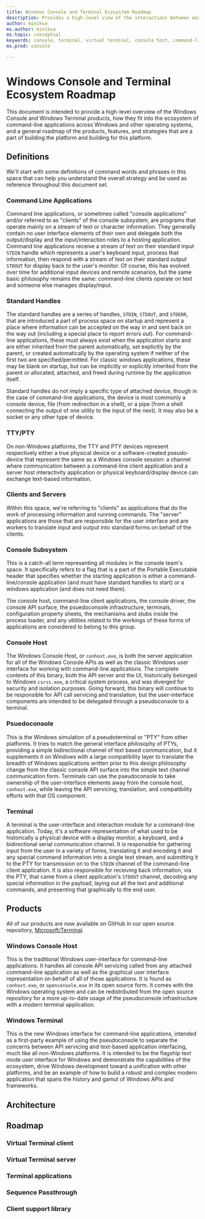 ```yaml
---
title: Windows Console and Terminal Ecosystem Roadmap
description: Provides a high-level view of the interactions between and plans for the Windows Console Host, Console APIs, Console Subsystem, and Terminal product.
author: miniksa
ms.author: miniksa
ms.topic: conceptual
keywords: console, terminal, virtual terminal, console host, command-line, subsystem, roadmap, ecosystem
ms.prod: console

---
```


# Windows Console and Terminal Ecosystem Roadmap

This document is intended to provide a high-level overview of the Windows Console and Windows Terminal products, how they fit into the ecosystem of command-line applications across Windows and other operating systems, and a general roadmap of the products, features, and strategies that are a part of building the platform and building for this platform.

## Definitions

We'll start with some definitions of command words and phrases in this space that can help you understand the overall strategy and be used as reference throughout this document set.

### Command Line Applications

Command line applications, or sometimes called "console applications" and/or referred to as "clients" of the console subsystem, are programs that operate mainly on a stream of text or character information. They generally contain no user interface elements of their own and delegate both the output/display and the input/interaction roles to a hosting application. Command line applications receive a stream of text on their standard input `STDIN` handle which represents a user's keyboard input, process that information, then respond with a stream of text on their standard output `STDOUT` for display back to the user's monitor. Of course, this has evolved over time for additional input devices and remote scenarios, but the same basic philosophy remains the same: command-line clients operate on text and someone else manages display/input.

### Standard Handles

The standard handles are a series of handles, `STDIN`, `STDOUT`, and `STDERR`, that are introduced a part of process space on startup and represent a place where information can be accepted on the way in and sent back on the way out (including a special place to report errors out). For command-line applications, these must always exist when the application starts and are either inherited from the parent automatically, set explicitly by the parent, or created automatically by the operating system if neither of the first two are specified/permitted. For classic windows applications, these may be blank on startup, but can be implicitly or explicitly inherited from the parent or allocated, attached, and freed during runtime by the application itself.

Standard handles do not imply a specific type of attached device, though in the case of command-line applications, the device is most commonly a console device, file (from redirection in a shell), or a pipe (from a shell connecting the output of one utility to the input of the next). It may also be a socket or any other type of device.

### TTY/PTY

On non-Windows platforms, the TTY and PTY devices represent respectively either a true physical device or a software-created pseudo-device that represent the same as a Windows console session: a channel where communication between a command-line client application and a server host interactivity application or physical keyboard/display device can exchange text-based information.

### Clients and Servers

Within this space, we're referring to "clients" as applications that do the work of processing information and running commands. The "server" applications are those that are responsible for the user interface and are workers to translate input and output into standard forms on behalf of the clients.

### Console Subsystem

This is a catch-all term representing all modules in the console team's space. It specifically refers to a flag that is a part of the Portable Executable header that specifies whether the starting application is either a command-line/console application (and must have standard handles to start) or a windows application (and does not need them).

The console host, command-line client applications, the console driver, the console API surface, the psuedoconsole infrastructure, terminals, configuration property sheets, the mechanisms and stubs inside the process loader, and any utilities related to the workings of these forms of applications are considered to belong to this group.

### Console Host

The Windows Console Host, or `conhost.exe`, is both the server application for all of the Windows Console APIs as well as the classic Windows user interface for working with command-line applications. The complete contents of this binary, both the API server and the UI, historically belonged to Windows `csrss.exe`, a critical system process, and was diverged for security and isolation purposes. Going forward, this binary will continue to be responsible for API call servicing and translation, but the user-interface components are intended to be delegated through a pseudoconsole to a terminal.

### Psuedoconsole

This is the Windows simulation of a pseudoterminal or "PTY" from other platforms. It tries to match the general interface philosophy of PTYs, providing a simple bidirectional channel of text based communication, but it supplements it on Windows with a large compatibility layer to translate the breadth of Windows applications written prior to this design philosophy change from the classic console API surface into the simple text channel communication form. Terminals can use the pseudoconsole to take ownership of the user-interface elements away from the console host, `conhost.exe`, while leaving the API servicing, translation, and compatibility efforts with that OS component.

### Terminal

A terminal is the user-interface and interaction module for a command-line application. Today, it's a software representation of what used to be historically a physical device with a display monitor, a keyboard, and a bidirectional serial communication channel. It is responsible for gathering input from the user in a variety of forms, translating it and encoding it and any special command information into a single text stream, and submitting it to the PTY for transmission on to the `STDIN` channel of the command-line client application. It is also responsible for receiving back information, via the PTY, that came from a client application's `STDOUT` channel, decoding any special information in the payload, laying out all the text and additional commands, and presenting that graphically to the end user.

## Products

All of our products are now available on GitHub in our open source repository, [Microsoft/Terminal](https://github.com/microsoft/terminal).

### Windows Console Host

This is the traditional Windows user-interface for command-line applications. It handles all console API servicing called from any attached command-line application as well as the graphical user interface representation on behalf of all of those applications. It is found as `conhost.exe`, or `openconsole.exe` in its open source form. It comes with the Windows operating system and can be redistributed from the open source repository for a more up-to-date usage of the pseudoconsole infrastructure with a modern terminal application.

### Windows Terminal

This is the new Windows interface for command-line applications, intended as a first-party example of using the pseudoconsole to separate the concerns between API servicing and text-based application interfacing, much like all non-Windows platforms. It is intended to be the flagship text mode user interface for Windows and demonstrate the capabilities of the ecosystem, drive Windows development toward a unification with other platforms, and be an example of how to build a robust and complex modern application that spans the history and gamut of Windows APIs and frameworks.

## Architecture

## Roadmap

### Virtual Terminal client

### Virtual Terminal server

### Terminal applications

### Sequence Passthrough

### Client support library

